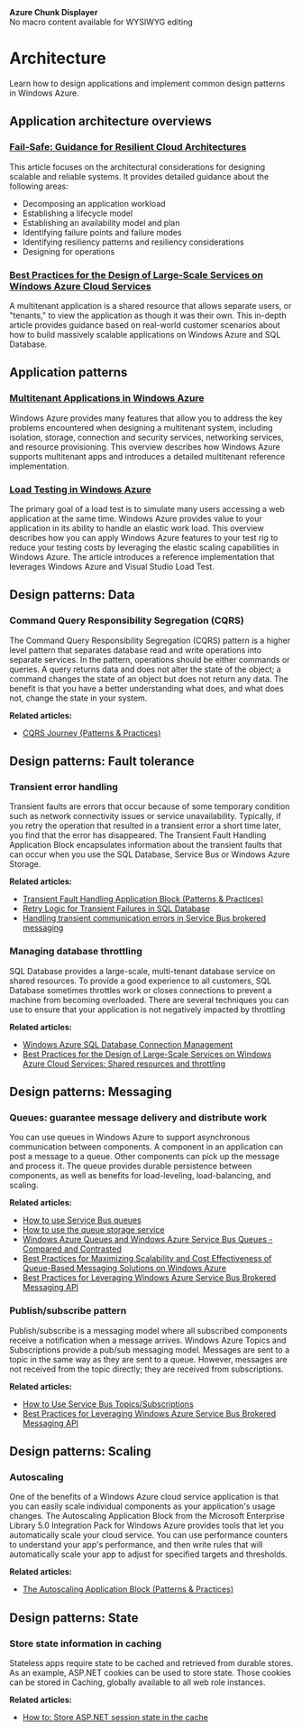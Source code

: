 <div class="umbMacroHolder" title="This is rendered content from macro" onresizestart="return false;" umbpageid="15208" umbversionid="853660c7-e1ba-4373-b5e6-cc66ad55b2e5" ismacro="true" umb_chunkpath="devcenter/dotnet" umb_macroalias="AzureChunkDisplayer" umb_chunkname="article-left-menu" umb_hide="0" umb_modaltrigger="" umb_chunkurl="" umb_modalpopup="0"><span><strong>Azure Chunk Displayer</strong><br />No macro content available for WYSIWYG editing</span><!-- endUmbMacro --></div>
<h1 id="menu-dotnet-architecture">Architecture</h1>
<p class="subheading">Learn how to design applications and implement common design patterns in Windows Azure.</p>
<h2><a id="overviews"></a>Application architecture overviews</h2>
<h3><a href="http://go.microsoft.com/fwlink/p/?LinkId=272588">Fail-Safe: Guidance for Resilient Cloud Architectures</a></h3>
<p>This article focuses on the architectural considerations for designing scalable and reliable systems. It provides detailed guidance about the following areas:</p>
<ul>
<li>Decomposing an application workload</li>
<li>Establishing a lifecycle model</li>
<li>Establishing an availability model and plan</li>
<li>Identifying failure points and failure modes</li>
<li>Identifying resiliency patterns and resiliency considerations</li>
<li>Designing for operations</li>
</ul>
<h3><a href="http://msdn.microsoft.com/en-us/library/windowsazure/jj717232.aspx">Best Practices for the Design of Large-Scale Services on Windows Azure Cloud Services</a></h3>
<p>A multitenant application is a shared resource that allows separate users, or "tenants," to view the application as though it was their own. This in-depth article provides guidance based on real-world customer scenarios about how to build massively scalable applications on Windows Azure and SQL Database.</p>
<h2>Application patterns</h2>
<h3><a href="/en-us/develop/net/architecture/multi-tenant-web-application-pattern/">Multitenant Applications in Windows Azure</a></h3>
<p>Windows Azure provides many features that allow you to address the key problems encountered when designing a multitenant system, including isolation, storage, connection and security services, networking services, and resource provisioning. This overview describes how Windows Azure supports multitenant apps and introduces a detailed multitenant reference implementation.</p>
<h3><a href="/en-us/develop/net/architecture/load-testing-pattern/">Load Testing in Windows Azure</a></h3>
<p>The primary goal of a load test is to simulate many users accessing a web application at the same time. Windows Azure provides value to your application in its ability to handle an elastic work load. This overview describes how you can apply Windows Azure features to your test rig to reduce your testing costs by leveraging the elastic scaling capabilities in Windows Azure. The article introduces a reference implementation that leverages Windows Azure and Visual Studio Load Test.</p>
<h2><a id="designpatterns"></a>Design patterns: Data</h2>
<h3>Command Query Responsibility Segregation (CQRS)</h3>
<p>The Command Query Responsibility Segregation (CQRS) pattern is a higher level pattern that separates database read and write operations into separate services. In the pattern, operations should be either commands or queries. A query returns data and does not alter the state of the object; a command changes the state of an object but does not return any data. The benefit is that you have a better understanding what does, and what does not, change the state in your system.</p>
<p><strong>Related articles:</strong></p>
<ul>
<li><a href="http://msdn.microsoft.com/en-us/library/jj554200">CQRS Journey (Patterns &amp; Practices)</a></li>
</ul>
<h2>Design patterns: Fault tolerance</h2>
<h3>Transient error handling</h3>
<p>Transient faults are errors that occur because of some temporary condition such as network connectivity issues or service unavailability. Typically, if you retry the operation that resulted in a transient error a short time later, you find that the error has disappeared. The Transient Fault Handling Application Block encapsulates information about the transient faults that can occur when you use the SQL Database, Service Bus or Windows Azure Storage.</p>
<p><strong>Related articles:</strong></p>
<ul>
<li><a href="http://msdn.microsoft.com/en-us/library/hh680934(PandP.50).aspx">Transient Fault Handling Application Block (Patterns &amp; Practices)</a></li>
<li><a href="http://social.technet.microsoft.com/wiki/contents/articles/4235.retry-logic-for-transient-failures-in-windows-azure-sql-database-en-us.aspx">Retry Logic for Transient Failures in SQL Database</a></li>
<li><a href="http://msdn.microsoft.com/en-us/library/windowsazure/hh851746.aspx">Handling transient communication errors in Service Bus brokered messaging</a></li>
</ul>
<h3>Managing database throttling</h3>
<p>SQL Database provides a large-scale, multi-tenant database service on shared resources. To provide a good experience to all customers, SQL Database sometimes throttles work or closes connections to prevent a machine from becoming overloaded. There are several techniques you can use to ensure that your application is not negatively impacted by throttling</p>
<p><strong>Related articles:</strong></p>
<ul>
<li><a href="http://social.technet.microsoft.com/wiki/contents/articles/1541.windows-azure-sql-database-connection-management-en-us.aspx">Windows Azure SQL Database Connection Management</a></li>
<li><a href="http://msdn.microsoft.com/en-us/library/windowsazure/jj717232.aspx">Best Practices for the Design of Large-Scale Services on Windows Azure Cloud Services: Shared resources and throttling</a></li>
</ul>
<h2>Design patterns: Messaging</h2>
<h3>Queues: guarantee message delivery and distribute work</h3>
<p>You can use queues in Windows Azure to support asynchronous communication between components. A component in an application can post a message to a queue. Other components can pick up the message and process it. The queue provides durable persistence between components, as well as benefits for load-leveling, load-balancing, and scaling.</p>
<p><strong>Related articles:</strong></p>
<ul>
<li><a href="http://www.windowsazure.com/en-us/develop/net/how-to-guides/service-bus-queues/">How to use Service Bus queues</a></li>
<li><a href="http://www.windowsazure.com/en-us/develop/net/how-to-guides/queue-service/">How to use the queue storage service</a></li>
<li><a href="http://msdn.microsoft.com/en-us/library/windowsazure/hh767287.aspx">Windows Azure Queues and Windows Azure Service Bus Queues - Compared and Contrasted</a></li>
<li><a href="http://msdn.microsoft.com/en-us/library/windowsazure/hh697709.aspx">Best Practices for Maximizing Scalability and Cost Effectiveness of Queue-Based Messaging Solutions on Windows Azure</a></li>
<li><a href="http://msdn.microsoft.com/en-us/library/windowsazure/hh545245.aspx">Best Practices for Leveraging Windows Azure Service Bus Brokered Messaging API</a></li>
</ul>
<h3>Publish/subscribe pattern</h3>
<p>Publish/subscribe is a messaging model where all subscribed components receive a notification when a message arrives. Windows Azure Topics and Subscriptions provide a pub/sub messaging model. Messages are sent to a topic in the same way as they are sent to a queue. However, messages are not received from the topic directly; they are received from subscriptions.</p>
<p><strong>Related articles:</strong></p>
<ul>
<li><a href="http://www.windowsazure.com/en-us/develop/net/how-to-guides/service-bus-topics/">How to Use Service Bus Topics/Subscriptions</a></li>
<li><a href="http://msdn.microsoft.com/en-us/library/windowsazure/hh545245.aspx">Best Practices for Leveraging Windows Azure Service Bus Brokered Messaging API</a></li>
</ul>
<h2>Design patterns: Scaling</h2>
<h3>Autoscaling</h3>
<p>One of the benefits of a Windows Azure cloud service application is that you can easily scale individual components as your application's usage changes. The Autoscaling Application Block from the Microsoft Enterprise Library 5.0 Integration Pack for Windows Azure provides tools that let you automatically scale your cloud service. You can use performance counters to understand your app's performance, and then write rules that will automatically scale your app to adjust for specified targets and thresholds.</p>
<p><strong>Related articles:</strong></p>
<ul>
<li><a href="http://msdn.microsoft.com/en-us/library/hh680892(v=PandP.50).aspx">The Autoscaling Application Block (Patterns &amp; Practices)</a></li>
</ul>
<h2>Design patterns: State</h2>
<h3>Store state information in caching</h3>
<p>Stateless apps require state to be cached and retrieved from durable stores. As an example, ASP.NET cookies can be used to store state. Those cookies can be stored in Caching, globally available to all web role instances.</p>
<p><strong>Related articles:</strong></p>
<ul>
<li><a href="http://www.windowsazure.com/en-us/develop/net/how-to-guides/cache/#store-session">How to: Store ASP.NET session state in the cache</a></li>
</ul>
